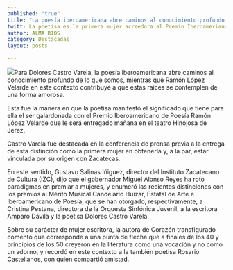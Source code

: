```yaml
---
published: "true"
title: "La poesía iberoamericana abre caminos al conocimiento profundo de lo que somos: Dolores Castro"
twitt: La poetisa es la primera mujer acreedora al Premio Iberoameriano de Poesía Ramón López Velarde
author: ALMA RIOS
category: Destacadas
layout: posts

---
```


![](http://i.imgur.com/JMhlfvHm.jpg)Para Dolores Castro Varela, la poesía iberoamericana abre caminos al conocimiento profundo de lo que somos, mientras que Ramón López Velarde en este contexto contribuye a que estas raíces se contemplen de una forma amorosa.

Esta fue la manera en que la poetisa manifestó el significado que tiene para ella el ser galardonada con el Premio Iberoamericano de Poesía Ramón López Velarde que le será entregado mañana en el teatro Hinojosa de Jerez. 

Castro Varela fue destacada en la conferencia de prensa previa a la entrega de esta distinción como la primera mujer en obtenerla y, a la par, estar vinculada por su origen con Zacatecas.

En este sentido, Gustavo Salinas Iñiguez, director del Instituto Zacatecano de Cultura (IZC), dijo que el gobernador Miguel Alonso Reyes ha roto paradigmas en premiar a mujeres, y enumeró las recientes distinciones con los premios al Mérito Musical Candelario Huizar, Estatal de Arte e Iberoamericano de Poesía, que se han otorgado, respectivamente, a Cristina Pestana, directora de la Orquesta Sinfónica Juvenil, a la escritora Amparo Dávila y la poetisa Dolores Castro Varela.

Sobre su carácter de mujer escritora, la autora de Corazón transfigurado comentó que corresponde a una punta de flecha que a finales de los 40 y principios de los 50 creyeron en la literatura como una vocación y no como un adorno, y recordó en este contexto a la también poetisa Rosario Castellanos, con quien compartió amistad.
